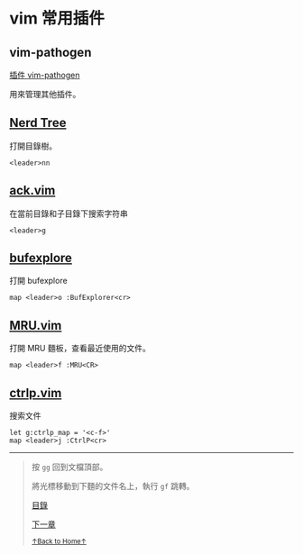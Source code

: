 # vim 常用插件

## vim-pathogen

[插件 vim-pathogen](README_vim_3.2_plugin_pathogen.md)

用來管理其他插件。

## [Nerd Tree](https://github.com/scrooloose/nerdtree)

打開目錄樹。

```
<leader>nn
```

## [ack.vim](https://github.com/mileszs/ack.vim)

在當前目錄和子目錄下搜索字符串

```
<leader>g
```

## [bufexplore](https://github.com/vim-scripts/bufexplorer.zip)

打開 bufexplore

```
map <leader>o :BufExplorer<cr>
```

## [MRU.vim](https://github.com/vim-scripts/mru.vim)

打開 MRU 麵板，查看最近使用的文件。

```
map <leader>f :MRU<CR>
```

## [ctrlp.vim](https://github.com/ctrlpvim/ctrlp.vim)

搜索文件

```
let g:ctrlp_map = '<c-f>'
map <leader>j :CtrlP<cr>
```

* * *

> 按 `gg` 回到文檔頂部。
>
> 將光標移動到下麵的文件名上，執行 `gf` 跳轉。
>
> [目錄](README.md)
>
> [下一章](README_vim_3.2_plugin_pathogen.md)
>
> <a href='https://github.com/MDGSF/MyVim'><small>↑Back to Home↑</small></a>

